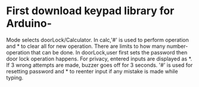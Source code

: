 # First download keypad library for Arduino-
Mode selects doorLock/Calculator. In calc,'#' is used to perform operation and * to clear all for new operation. There are limits to how many number-operation that can be done. In doorLock,user first sets the password then door lock operation happens. For privacy, entered inputs are displayed as *. If 3 wrong attempts are made, buzzer goes off for 3 seconds. '#' is used for resetting password and * to reenter input if any mistake is made while typing.
